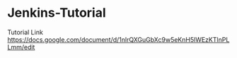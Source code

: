 # Jenkins-Tutorial

Tutorial Link
https://docs.google.com/document/d/1nlrQXGuGbXc9w5eKnH5lWEzKTlnPLLmm/edit
